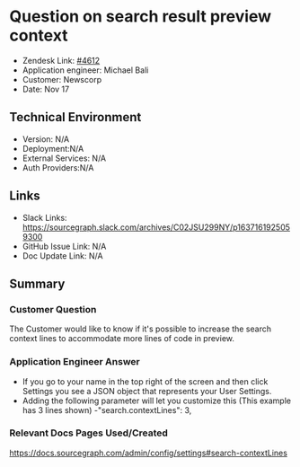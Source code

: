 # Question on search result preview context <!-- Ticket Title  Hint: include keywords to make it searchable -->
 
- Zendesk Link: [#4612](https://sourcegraph.zendesk.com/agent/tickets/4612)
- Application engineer: Michael Bali
- Customer: Newscorp <!-- Redact if this contains personally identifying information -->
- Date: Nov 17

<!-- Data populated from integration, speak to Ben Gordon or Michael Bali if not working -->
<!-- During Internal team trial, fill missing data manually (we are waiting for all data to sync) -->
 
## Technical Environment
- Version: ​N/A
- Deployment:N/A
- External Services: N/A
- Auth Providers:N/A
 
 
## Links
<!-- Data for application engineer manual entry -->
- Slack Links:  https://sourcegraph.slack.com/archives/C02JSU299NY/p1637161925059300
- GitHub Issue Link: N/A
- Doc Update Link: N/A
 
## Summary
### Customer Question
The Customer would like to know if it's possible to increase the search context lines to accommodate more lines of code in preview.

### Application Engineer Answer
- If you go to your name in the top right of the screen and then click Settings you see a JSON object that represents your User Settings.
- Adding the following parameter will let you customize this (This example has 3 lines shown) -"search.contextLines": 3,
 
### Relevant Docs Pages Used/Created
https://docs.sourcegraph.com/admin/config/settings#search-contextLines

<!-- Once complete, upload a copy to https://github.com/sourcegraph/support-tools-internal/tree/main/resolved-tickets as a .md file -->
<!-- Name the file 4612.md -->

